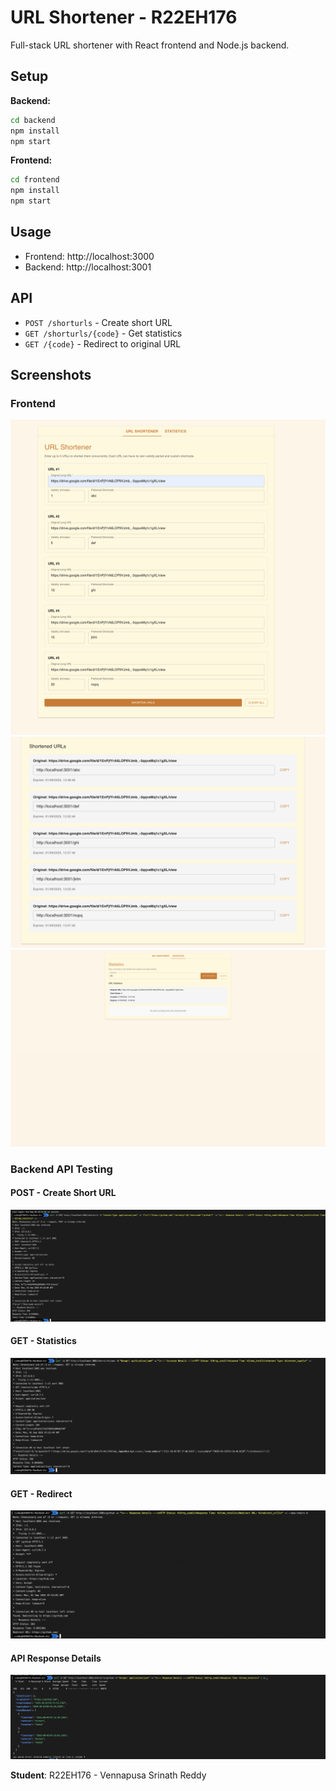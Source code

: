 # URL Shortener - R22EH176

Full-stack URL shortener with React frontend and Node.js backend.

## Setup

**Backend:**

```bash
cd backend
npm install
npm start
```

**Frontend:**

```bash
cd frontend
npm install
npm start
```

## Usage

- Frontend: http://localhost:3000
- Backend: http://localhost:3001

## API

- `POST /shorturls` - Create short URL
- `GET /shorturls/{code}` - Get statistics
- `GET /{code}` - Redirect to original URL

## Screenshots

### Frontend

![URL Shortener](frontend/public/screenshots/01-url-shortener-page.png)
![Concurrent-Url-Processing](frontend/public/screenshots/03-concurrent-url-processing.png)
![Statistics](frontend/public/screenshots/02-statistics-page.png)

### Backend API Testing

#### POST - Create Short URL
![POST Create URL](backend/screenshots/01-post-create-shorturl.png)

#### GET - Statistics
![GET Statistics](backend/screenshots/02-get-statistics.png)

#### GET - Redirect
![GET Redirect](backend/screenshots/03-get-redirect.png)

#### API Response Details
![API Response Details](backend/screenshots/04-api-response-details.png)


**Student**: R22EH176 - Vennapusa Srinath Reddy
